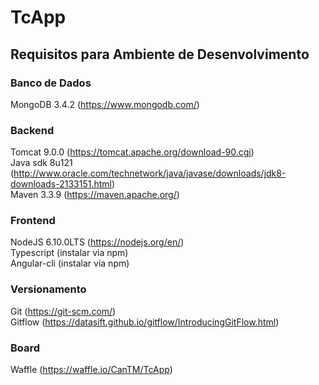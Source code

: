 # TcApp

## Requisitos para Ambiente de Desenvolvimento

### Banco de Dados

MongoDB 3.4.2 (https://www.mongodb.com/)  

### Backend

Tomcat 9.0.0 (https://tomcat.apache.org/download-90.cgi)  
Java sdk 8u121 (http://www.oracle.com/technetwork/java/javase/downloads/jdk8-downloads-2133151.html)  
Maven 3.3.9 (https://maven.apache.org/)  

### Frontend

NodeJS 6.10.0LTS (https://nodejs.org/en/)  
Typescript (instalar via npm)  
Angular-cli (instalar via npm)  

### Versionamento

Git (https://git-scm.com/)  
Gitflow (https://datasift.github.io/gitflow/IntroducingGitFlow.html)  

### Board

Waffle (https://waffle.io/CanTM/TcApp)  
